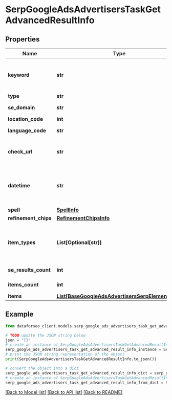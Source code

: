 # SerpGoogleAdsAdvertisersTaskGetAdvancedResultInfo


## Properties

Name | Type | Description | Notes
------------ | ------------- | ------------- | -------------
**keyword** | **str** | keyword received in a POST array the keyword is returned with decoded %## (plus symbol ‘+’ will be decoded to a space character) | [optional] 
**type** | **str** | type of element | [optional] 
**se_domain** | **str** | search engine domain in a POST array | [optional] 
**location_code** | **int** | location code in a POST array | [optional] 
**language_code** | **str** | language code in a POST array | [optional] 
**check_url** | **str** | direct URL to search engine results you can use it to make sure that we provided accurate results | [optional] 
**datetime** | **str** | date and time when the result was received in the UTC format: “yyyy-mm-dd hh-mm-ss +00:00” example: 2019-11-15 12:57:46 +00:00 | [optional] 
**spell** | [**SpellInfo**](SpellInfo.md) |  | [optional] 
**refinement_chips** | [**RefinementChipsInfo**](RefinementChipsInfo.md) |  | [optional] 
**item_types** | **List[Optional[str]]** | types of search results in SERP contains types of search results (items) found in SERP. possible item types: ads_muti_account_advertiser, ads_advertiser, ads_domain | [optional] 
**se_results_count** | **int** | total number of results in SERP | [optional] 
**items_count** | **int** | the number of results returned in the items array | [optional] 
**items** | [**List[BaseGoogleAdsAdvertisersSerpElementItem]**](BaseGoogleAdsAdvertisersSerpElementItem.md) | items of the element | [optional] 

## Example

```python
from dataforseo_client.models.serp_google_ads_advertisers_task_get_advanced_result_info import SerpGoogleAdsAdvertisersTaskGetAdvancedResultInfo

# TODO update the JSON string below
json = "{}"
# create an instance of SerpGoogleAdsAdvertisersTaskGetAdvancedResultInfo from a JSON string
serp_google_ads_advertisers_task_get_advanced_result_info_instance = SerpGoogleAdsAdvertisersTaskGetAdvancedResultInfo.from_json(json)
# print the JSON string representation of the object
print(SerpGoogleAdsAdvertisersTaskGetAdvancedResultInfo.to_json())

# convert the object into a dict
serp_google_ads_advertisers_task_get_advanced_result_info_dict = serp_google_ads_advertisers_task_get_advanced_result_info_instance.to_dict()
# create an instance of SerpGoogleAdsAdvertisersTaskGetAdvancedResultInfo from a dict
serp_google_ads_advertisers_task_get_advanced_result_info_from_dict = SerpGoogleAdsAdvertisersTaskGetAdvancedResultInfo.from_dict(serp_google_ads_advertisers_task_get_advanced_result_info_dict)
```
[[Back to Model list]](../README.md#documentation-for-models) [[Back to API list]](../README.md#documentation-for-api-endpoints) [[Back to README]](../README.md)


